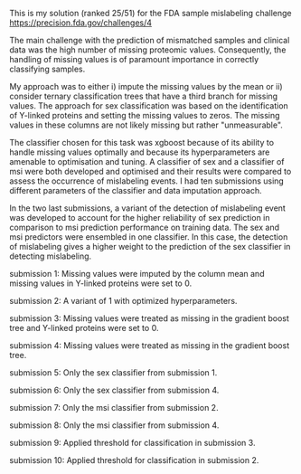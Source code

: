 This is my solution (ranked 25/51) for the FDA sample mislabeling challenge
https://precision.fda.gov/challenges/4

The main challenge with the prediction of mismatched samples and clinical data was the high
number of missing proteomic values. Consequently, the handling of missing values is of
paramount importance in correctly classifying samples.

My approach was to either i) impute the missing values by the mean or ii) consider ternary
classification trees that have a third branch for missing values. The approach for sex
classification was based on the identification of Y-linked
proteins and setting the missing values to zeros. The missing values in these columns are not
likely missing but rather "unmeasurable".

The classifier chosen for this task was xgboost because of its ability to handle missing values
optimally and because its hyperparameters are amenable to optimisation and tuning. A classifier
of sex and a classifier of msi were both developed and optimised and their results were
compared to assess the occurrence of mislabeling events. I had ten submissions using different
parameters of the classifier and data imputation approach.

In the two last submissions, a variant of the detection of mislabeling event was developed to
account for the higher reliability of sex prediction in comparison to msi prediction performance
on training data. The sex and msi predictors were ensembled in one classifier. In this case, the
detection of mislabeling gives a higher weight to the prediction of the sex classifier in detecting
mislabeling.

submission 1: Missing values were imputed by the column mean and missing values in Y-linked
proteins were set to 0.

submission 2: A variant of 1 with optimized hyperparameters.

submission 3: Missing values were treated as missing in the gradient boost tree and Y-linked
proteins were set to 0.

submission 4: Missing values were treated as missing in the gradient boost tree.

submission 5: Only the sex classifier from submission 1.

submission 6: Only the sex classifier from submission 4.

submission 7: Only the msi classifier from submission 2.

submission 8: Only the msi classifier from submission 4.

submission 9: Applied threshold for classification in submission 3.

submission 10: Applied threshold for classification in submission 2.
